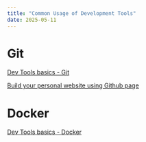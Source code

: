 ```yaml
---
title: "Common Usage of Development Tools"
date: 2025-05-11
---
```


Git
======

[Dev Tools basics - Git](/posts/2023-7-4-git/) 

[Build your personal website using Github page](/posts/2025-5-12-gitpage)

Docker
======

[Dev Tools basics - Docker](/posts/2022-12-14-docker/) 

</details>
<br>